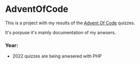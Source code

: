# AdventOfCode
This is a project with my results of the [Advent Of Code](https://adventofcode.com/) quizzes.

It's porpuse it's mainly documentation of my anwsers.

### Year:
* 2022 quizzes are being anwsered with PHP
